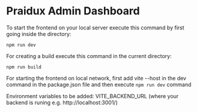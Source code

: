 # Praidux Admin Dashboard

To start the frontend on your local server execute this command by first going inside the directory:

```
npm run dev
```

For creating a build execute this command in the current directory:

```
npm run build
```

For starting the frontend on local network, first add vite --host in the dev command in the package.json file and then execute `npm run dev` command

Environment variables to be added:
VITE_BACKEND_URL (where your backend is runing e.g. http://localhost:3001/)
